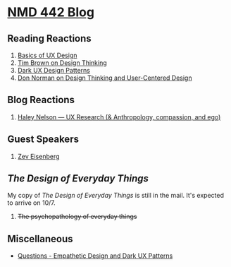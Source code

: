 # [NMD 442 Blog](https://kiontupper.github.io/NMD-442-blog)

## Reading Reactions

 1. [Basics of UX Design](https://kiontupper.github.io/NMD-442-blog/reading1)
 2. [Tim Brown on Design Thinking](https://kiontupper.github.io/NMD-442-blog/reading2)
 3. [Dark UX Design Patterns](https://kiontupper.github.io/NMD-442-blog/reading3)
 4. [Don Norman on Design Thinking and User-Centered Design](https://kiontupper.github.io/NMD-442-blog/reading4)

## Blog Reactions

 1. [Haley Nelson — UX Research (& Anthropology, compassion, and ego)](https://kiontupper.github.io/MND-442-blog/blog1)

## Guest Speakers

 1. [Zev Eisenberg](https://kiontupper.github.io/NMD-442-blog/speaker2)

## _The Design of Everyday Things_

My copy of _The Design of Everyday Things_ is still in the mail. It's expected to arrive on 10/7.

<!-- 1. [The psychopathology of everyday things](https://kiontupper.github.io/NMD-442-blog/chapter1) -->
 1. <strike>The psychopathology of everyday things</strike>

## Miscellaneous

 - [Questions - Empathetic Design and Dark UX Patterns](https://kiontupper.github.io/NMD-442-blog/questions1)

